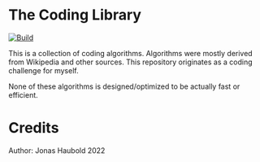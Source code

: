 # The Coding Library

[![Build](https://github.com/Honigkuchen/the-coding-library/actions/workflows/build.yml/badge.svg)](https://github.com/Honigkuchen/the-coding-library/actions/workflows/build.yml)

This is a collection of coding algorithms.
Algorithms were mostly derived from Wikipedia and other sources.
This repository originates as a coding challenge for myself.

None of these algorithms is designed/optimized to be actually fast or efficient.

# Credits
Author: Jonas Haubold
2022